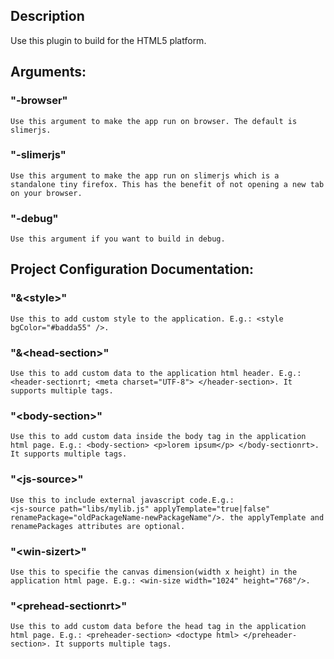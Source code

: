 ## Description
 
Use this plugin to build for the HTML5 platform.
 
## Arguments:
### "-browser"
	Use this argument to make the app run on browser. The default is slimerjs.
### "-slimerjs"
	Use this argument to make the app run on slimerjs which is a standalone tiny firefox. This has the benefit of not opening a new tab on your browser.
### "-debug"
	Use this argument if you want to build in debug.

## Project Configuration Documentation:
### "&&lt;style&gt;"
 	Use this to add custom style to the application. E.g.: <style bgColor="#badda55" />.
### "&&lt;head-section&gt;"
	Use this to add custom data to the application html header. E.g.: <header-sectionrt; <meta charset="UTF-8"> </header-section>. It supports multiple tags.
### "&lt;body-section&gt;" 
 	Use this to add custom data inside the body tag in the application html page. E.g.: <body-section> <p>lorem ipsum</p> </body-sectionrt>. It supports multiple tags.

### "&lt;js-source&gt;"
 	Use this to include external javascript code.E.g.: 
 	<js-source path="libs/mylib.js" applyTemplate="true|false" renamePackage="oldPackageName-newPackageName"/>. the applyTemplate and renamePackages attributes are optional.
 
### "&lt;win-sizert&gt;"
	Use this to specifie the canvas dimension(width x height) in the application html page. E.g.: <win-size width="1024" height="768"/>.

### "&lt;prehead-sectionrt&gt;"
	Use this to add custom data before the head tag in the application html page. E.g.: <preheader-section> <doctype html> </preheader-section>. It supports multiple tags.

